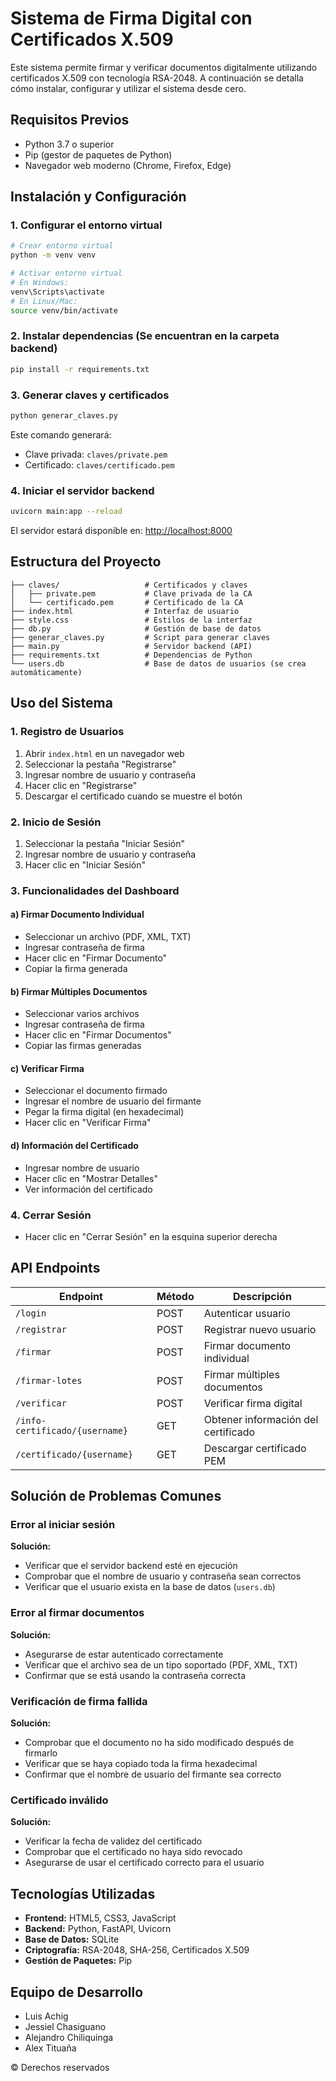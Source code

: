 # Sistema de Firma Digital con Certificados X.509

Este sistema permite firmar y verificar documentos digitalmente utilizando certificados X.509 con tecnología RSA-2048. A continuación se detalla cómo instalar, configurar y utilizar el sistema desde cero.

## Requisitos Previos

- Python 3.7 o superior  
- Pip (gestor de paquetes de Python)  
- Navegador web moderno (Chrome, Firefox, Edge)

## Instalación y Configuración

### 1. Configurar el entorno virtual

```bash
# Crear entorno virtual
python -m venv venv

# Activar entorno virtual
# En Windows:
venv\Scripts\activate
# En Linux/Mac:
source venv/bin/activate
```

### 2. Instalar dependencias (Se encuentran en la carpeta backend)

```bash
pip install -r requirements.txt
```

### 3. Generar claves y certificados

```bash
python generar_claves.py
```

Este comando generará:

- Clave privada: `claves/private.pem`  
- Certificado: `claves/certificado.pem`

### 4. Iniciar el servidor backend

```bash
uvicorn main:app --reload
```

El servidor estará disponible en: [http://localhost:8000](http://localhost:8000)

## Estructura del Proyecto

```
├── claves/                   # Certificados y claves
│   ├── private.pem           # Clave privada de la CA
│   └── certificado.pem       # Certificado de la CA
├── index.html                # Interfaz de usuario
├── style.css                 # Estilos de la interfaz
├── db.py                     # Gestión de base de datos
├── generar_claves.py         # Script para generar claves
├── main.py                   # Servidor backend (API)
├── requirements.txt          # Dependencias de Python
└── users.db                  # Base de datos de usuarios (se crea automáticamente)
```

## Uso del Sistema

### 1. Registro de Usuarios

1. Abrir `index.html` en un navegador web  
2. Seleccionar la pestaña "Registrarse"  
3. Ingresar nombre de usuario y contraseña  
4. Hacer clic en "Registrarse"  
5. Descargar el certificado cuando se muestre el botón  

### 2. Inicio de Sesión

1. Seleccionar la pestaña "Iniciar Sesión"  
2. Ingresar nombre de usuario y contraseña  
3. Hacer clic en "Iniciar Sesión"

### 3. Funcionalidades del Dashboard

#### a) Firmar Documento Individual

- Seleccionar un archivo (PDF, XML, TXT)  
- Ingresar contraseña de firma  
- Hacer clic en "Firmar Documento"  
- Copiar la firma generada

#### b) Firmar Múltiples Documentos

- Seleccionar varios archivos  
- Ingresar contraseña de firma  
- Hacer clic en "Firmar Documentos"  
- Copiar las firmas generadas

#### c) Verificar Firma

- Seleccionar el documento firmado  
- Ingresar el nombre de usuario del firmante  
- Pegar la firma digital (en hexadecimal)  
- Hacer clic en "Verificar Firma"

#### d) Información del Certificado

- Ingresar nombre de usuario  
- Hacer clic en "Mostrar Detalles"  
- Ver información del certificado

### 4. Cerrar Sesión

- Hacer clic en "Cerrar Sesión" en la esquina superior derecha

## API Endpoints

| Endpoint                         | Método | Descripción                         |
|----------------------------------|--------|-------------------------------------|
| `/login`                         | POST   | Autenticar usuario                  |
| `/registrar`                     | POST   | Registrar nuevo usuario            |
| `/firmar`                        | POST   | Firmar documento individual        |
| `/firmar-lotes`                  | POST   | Firmar múltiples documentos        |
| `/verificar`                     | POST   | Verificar firma digital            |
| `/info-certificado/{username}`  | GET    | Obtener información del certificado |
| `/certificado/{username}`       | GET    | Descargar certificado PEM          |

## Solución de Problemas Comunes

### Error al iniciar sesión

**Solución:**

- Verificar que el servidor backend esté en ejecución  
- Comprobar que el nombre de usuario y contraseña sean correctos  
- Verificar que el usuario exista en la base de datos (`users.db`)

### Error al firmar documentos

**Solución:**

- Asegurarse de estar autenticado correctamente  
- Verificar que el archivo sea de un tipo soportado (PDF, XML, TXT)  
- Confirmar que se está usando la contraseña correcta

### Verificación de firma fallida

**Solución:**

- Comprobar que el documento no ha sido modificado después de firmarlo  
- Verificar que se haya copiado toda la firma hexadecimal  
- Confirmar que el nombre de usuario del firmante sea correcto

### Certificado inválido

**Solución:**

- Verificar la fecha de validez del certificado  
- Comprobar que el certificado no haya sido revocado  
- Asegurarse de usar el certificado correcto para el usuario

## Tecnologías Utilizadas

- **Frontend:** HTML5, CSS3, JavaScript  
- **Backend:** Python, FastAPI, Uvicorn  
- **Base de Datos:** SQLite  
- **Criptografía:** RSA-2048, SHA-256, Certificados X.509  
- **Gestión de Paquetes:** Pip

## Equipo de Desarrollo

- Luis Achig  
- Jessiel Chasiguano  
- Alejandro Chiliquinga  
- Alex Tituaña

© Derechos reservados
